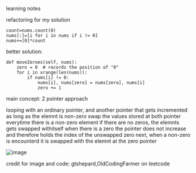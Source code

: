 ​learning notes

refactoring for my solution 
```
count=nums.count(0)
nums[:]=[i for i in nums if i != 0]
nums+=[0]*count

```

better solution:

```
def moveZeroes(self, nums):
    zero = 0  # records the position of "0"
    for i in xrange(len(nums)):
        if nums[i] != 0:
            nums[i], nums[zero] = nums[zero], nums[i]
            zero += 1
```
         
main concept: 2 pointer approach

looping with an ordinary pointer, and another pointer that gets incremented as long as the elemnt is non-zero
swap the values stored at both pointer everytime there is a non-zero element
if there are no zeros, the elemnts gets swapped withitself
when there is a zero the pointer does not increase and therefore holds the index of the unswapped zero
next, when a non-zero is encounterd it is swapped with the elemnt at the zero pointer

![image](https://user-images.githubusercontent.com/55961349/188899469-b573b238-caff-4194-b30f-311d70f8b0c2.png)


credit for image and code: gtshepard,OldCodingFarmer on leetcode
